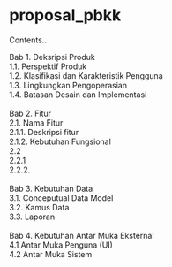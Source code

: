 # proposal_pbkk
Contents..
<br>

Bab 1. Deksripsi Produk <br>
1.1. Perspektif Produk <br>
1.2. Klasifikasi dan Karakteristik Pengguna <br>
1.3. Lingkungkan Pengoperasian <br>
1.4. Batasan Desain dan Implementasi <br>
<br>
Bab 2. Fitur <br>
2.1. Nama Fitur<br>
2.1.1. Deskripsi fitur <br>
2.1.2.  Kebutuhan Fungsional <br>
2.2 <br>
2.2.1 <br>
2.2.2. <br>
<br>
Bab 3. Kebutuhan Data <br>
3.1. Conceputual Data Model <br>
3.2. Kamus Data <br>
3.3. Laporan <br>
<br>
Bab 4. Kebutuhan Antar Muka Eksternal <br>
4.1 Antar Muka Penguna (UI) <br>
4.2 Antar Muka Sistem <br>
